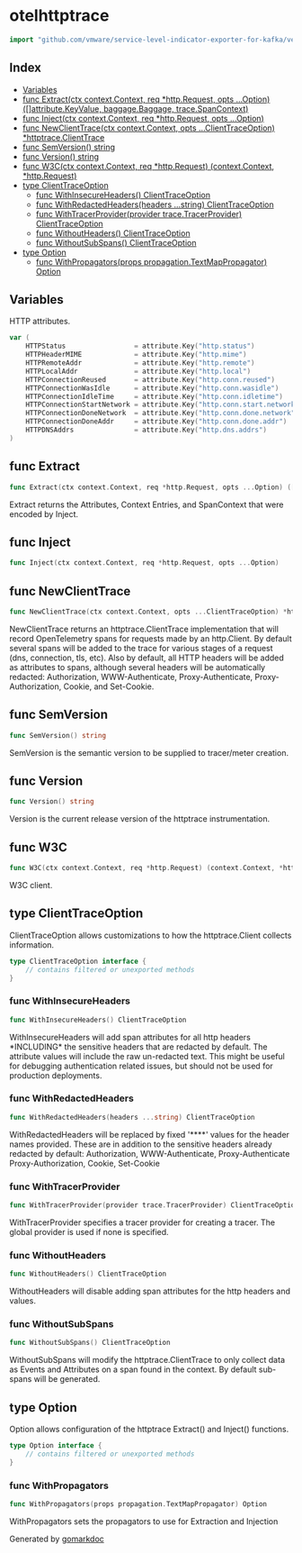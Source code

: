 <!-- Code generated by gomarkdoc. DO NOT EDIT -->

# otelhttptrace

```go
import "github.com/vmware/service-level-indicator-exporter-for-kafka/vendor/go.opentelemetry.io/contrib/instrumentation/net/http/httptrace/otelhttptrace"
```

## Index

- [Variables](<#variables>)
- [func Extract(ctx context.Context, req *http.Request, opts ...Option) ([]attribute.KeyValue, baggage.Baggage, trace.SpanContext)](<#func-extract>)
- [func Inject(ctx context.Context, req *http.Request, opts ...Option)](<#func-inject>)
- [func NewClientTrace(ctx context.Context, opts ...ClientTraceOption) *httptrace.ClientTrace](<#func-newclienttrace>)
- [func SemVersion() string](<#func-semversion>)
- [func Version() string](<#func-version>)
- [func W3C(ctx context.Context, req *http.Request) (context.Context, *http.Request)](<#func-w3c>)
- [type ClientTraceOption](<#type-clienttraceoption>)
  - [func WithInsecureHeaders() ClientTraceOption](<#func-withinsecureheaders>)
  - [func WithRedactedHeaders(headers ...string) ClientTraceOption](<#func-withredactedheaders>)
  - [func WithTracerProvider(provider trace.TracerProvider) ClientTraceOption](<#func-withtracerprovider>)
  - [func WithoutHeaders() ClientTraceOption](<#func-withoutheaders>)
  - [func WithoutSubSpans() ClientTraceOption](<#func-withoutsubspans>)
- [type Option](<#type-option>)
  - [func WithPropagators(props propagation.TextMapPropagator) Option](<#func-withpropagators>)


## Variables

HTTP attributes.

```go
var (
    HTTPStatus                 = attribute.Key("http.status")
    HTTPHeaderMIME             = attribute.Key("http.mime")
    HTTPRemoteAddr             = attribute.Key("http.remote")
    HTTPLocalAddr              = attribute.Key("http.local")
    HTTPConnectionReused       = attribute.Key("http.conn.reused")
    HTTPConnectionWasIdle      = attribute.Key("http.conn.wasidle")
    HTTPConnectionIdleTime     = attribute.Key("http.conn.idletime")
    HTTPConnectionStartNetwork = attribute.Key("http.conn.start.network")
    HTTPConnectionDoneNetwork  = attribute.Key("http.conn.done.network")
    HTTPConnectionDoneAddr     = attribute.Key("http.conn.done.addr")
    HTTPDNSAddrs               = attribute.Key("http.dns.addrs")
)
```

## func Extract

```go
func Extract(ctx context.Context, req *http.Request, opts ...Option) ([]attribute.KeyValue, baggage.Baggage, trace.SpanContext)
```

Extract returns the Attributes, Context Entries, and SpanContext that were encoded by Inject.

## func Inject

```go
func Inject(ctx context.Context, req *http.Request, opts ...Option)
```

## func NewClientTrace

```go
func NewClientTrace(ctx context.Context, opts ...ClientTraceOption) *httptrace.ClientTrace
```

NewClientTrace returns an httptrace.ClientTrace implementation that will record OpenTelemetry spans for requests made by an http.Client. By default several spans will be added to the trace for various stages of a request \(dns, connection, tls, etc\). Also by default, all HTTP headers will be added as attributes to spans, although several headers will be automatically redacted: Authorization, WWW\-Authenticate, Proxy\-Authenticate, Proxy\-Authorization, Cookie, and Set\-Cookie.

## func SemVersion

```go
func SemVersion() string
```

SemVersion is the semantic version to be supplied to tracer/meter creation.

## func Version

```go
func Version() string
```

Version is the current release version of the httptrace instrumentation.

## func W3C

```go
func W3C(ctx context.Context, req *http.Request) (context.Context, *http.Request)
```

W3C client.

## type ClientTraceOption

ClientTraceOption allows customizations to how the httptrace.Client collects information.

```go
type ClientTraceOption interface {
    // contains filtered or unexported methods
}
```

### func WithInsecureHeaders

```go
func WithInsecureHeaders() ClientTraceOption
```

WithInsecureHeaders will add span attributes for all http headers \*INCLUDING\* the sensitive headers that are redacted by default.  The attribute values will include the raw un\-redacted text.  This might be useful for debugging authentication related issues, but should not be used for production deployments.

### func WithRedactedHeaders

```go
func WithRedactedHeaders(headers ...string) ClientTraceOption
```

WithRedactedHeaders will be replaced by fixed '\*\*\*\*' values for the header names provided.  These are in addition to the sensitive headers already redacted by default: Authorization, WWW\-Authenticate, Proxy\-Authenticate Proxy\-Authorization, Cookie, Set\-Cookie

### func WithTracerProvider

```go
func WithTracerProvider(provider trace.TracerProvider) ClientTraceOption
```

WithTracerProvider specifies a tracer provider for creating a tracer. The global provider is used if none is specified.

### func WithoutHeaders

```go
func WithoutHeaders() ClientTraceOption
```

WithoutHeaders will disable adding span attributes for the http headers and values.

### func WithoutSubSpans

```go
func WithoutSubSpans() ClientTraceOption
```

WithoutSubSpans will modify the httptrace.ClientTrace to only collect data as Events and Attributes on a span found in the context.  By default sub\-spans will be generated.

## type Option

Option allows configuration of the httptrace Extract\(\) and Inject\(\) functions.

```go
type Option interface {
    // contains filtered or unexported methods
}
```

### func WithPropagators

```go
func WithPropagators(props propagation.TextMapPropagator) Option
```

WithPropagators sets the propagators to use for Extraction and Injection



Generated by [gomarkdoc](<https://github.com/princjef/gomarkdoc>)
